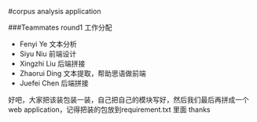 #corpus analysis application

###Teammates round1 工作分配
- Fenyi Ye 文本分析
- Siyu Niu 前端设计
- Xingzhi Liu 后端拼接
- Zhaorui Ding 文本提取，帮助思语做前端
- Juefei Chen 后端拼接

好吧，大家把该装包装一装，自己把自己的模块写好，然后我们最后再拼成一个web 
application，记得把装的包放到requirement.txt 里面 thanks
